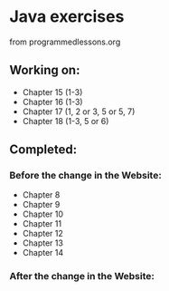 # Java exercises

from programmedlessons.org

## Working on:

* Chapter 15 (1-3)
* Chapter 16 (1-3)
* Chapter 17 (1, 2 or 3, 5 or 5, 7)
* Chapter 18 (1-3, 5 or 6)

## Completed:

### Before the change in the Website:

* Chapter 8
* Chapter 9
* Chapter 10
* Chapter 11
* Chapter 12
* Chapter 13
* Chapter 14

### After the change in the Website: